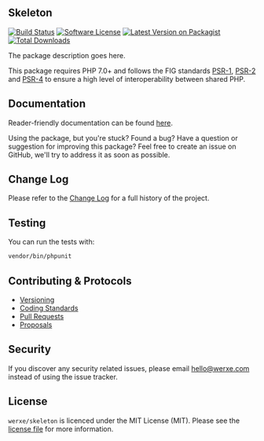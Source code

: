 ## Skeleton

[![Build Status][icon-travis]][link-travis]
[![Software License][icon-license]][link-license]
[![Latest Version on Packagist][icon-version]][link-packagist]
[![Total Downloads][icon-downloads]][link-packagist]

The package description goes here.

This package requires PHP 7.0+ and follows the FIG standards [PSR-1][link-psr-1], [PSR-2][link-psr-2] and [PSR-4][link-psr-4] to ensure a high level of interoperability between shared PHP.

## Documentation

Reader-friendly documentation can be found [here][link-docs].

Using the package, but you're stuck? Found a bug? Have a question or suggestion for improving this package? Feel free to create an issue on GitHub, we'll try to address it as soon as possible.

## Change Log

Please refer to the [Change Log](CHANGELOG.md) for a full history of the project.

## Testing

You can run the tests with:

```bash
vendor/bin/phpunit
```

## Contributing & Protocols

- [Versioning](CONTRIBUTING.md#versioning)
- [Coding Standards](CONTRIBUTING.md#coding-standards)
- [Pull Requests](CONTRIBUTING.md#pull-requests)
- [Proposals](CONTRIBUTING.md#proposals)

## Security

If you discover any security related issues, please email hello@werxe.com instead of using the issue tracker.

## License

`werxe/skeleton` is licenced under the MIT License (MIT). Please see the [license file](LICENSE) for more information.

[link-docs]:      https://oss.werxe.com/skeleton/1.x
[link-psr-1]:     http://www.php-fig.org/psr/psr-1/
[link-psr-2]:     http://www.php-fig.org/psr/psr-2/
[link-psr-4]:     http://www.php-fig.org/psr/psr-4/
[link-travis]:    https://travis-ci.org/werxe/skeleton
[link-license]:   https://opensource.org/licenses/MIT
[link-packagist]: https://packagist.org/packages/werxe/skeleton

[icon-travis]:    https://img.shields.io/travis/werxe/skeleton.svg?style=flat-square
[icon-license]:   https://img.shields.io/packagist/l/werxe/skeleton.svg?style=flat-square
[icon-version]:   https://img.shields.io/packagist/v/werxe/skeleton.svg?style=flat-square
[icon-downloads]: https://img.shields.io/packagist/dt/werxe/skeleton.svg?style=flat-square
